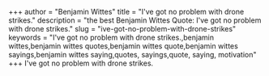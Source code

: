 +++
author = "Benjamin Wittes"
title = "I've got no problem with drone strikes."
description = "the best Benjamin Wittes Quote: I've got no problem with drone strikes."
slug = "ive-got-no-problem-with-drone-strikes"
keywords = "I've got no problem with drone strikes.,benjamin wittes,benjamin wittes quotes,benjamin wittes quote,benjamin wittes sayings,benjamin wittes saying,quotes, sayings,quote, saying, motivation"
+++
I've got no problem with drone strikes.
